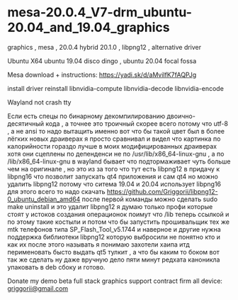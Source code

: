 # mesa-20.0.4_V7-drm_ubuntu-20.04_and_19.04_graphics
graphics , mesa , 20.0.4 hybrid 20.1.0 , libpng12 , alternative driver

Ubuntu X64 ubuntu 19.04 disco dingo , ubuntu 20.04 focal fossa

Mesa download + instructions: https://yadi.sk/d/aMvilfK7fAQPJg

install driver reinstall libnvidia-compute libnvidia-decode libnvidia-encode

Wayland not crash tty

Если есть спецы по бинарному декомпилированию двоично-десятичный кода , а точнее это троичный скорее всего потому что utf-8 , а не ansi то надо вытащить именно вот что бы такой цвет был в более лёгких новых драиверах я просто сравнивал и видел что картинка по калорийности гораздо лучше в моих модифицированных драиверах хотя они сцеплены по депенденси не по /usr/lib/x86_64-linux-gnu , а по /lib/x86_64-linux-gnu в wayland бывает что подтормаживает чуть больше чем на оригинале , но это из за того что тут есть libpng12 в придачу к libpng16 что позволит запускать qt4 приложения и сам qt4 но можно удалить libpng12 потому что ситема 19.04 и 20.04 использует libpng16 для этого всего то надо скачать https://github.com/Griggorii/libpng12-0_ubuntu_debian_amd64 после первой команды можно сделать sudo make uninstall и это удалит libpng12 я думаю только профи которые стоят у истоков создания операционок поимут что /lib теперь ссылкой и по этому такие костыли и потом что бы запустить прошивальщик тех же mtk телефонов типа SP_Flash_Tool_v5.1744 и наверное и другие нужна поддержка библиотеки libpng12 которую выбросили не понятно кто и как их после этого называть я понимаю захотели хаипа итд перименовать бысто выдать qt5 тулкит , а что бы каким то боком вот так же сделать ну даже вручную дело пяти минут редхата каноникла упаковать в deb сбоку и готово.

Donate my demo beta full stack graphics support contract firm all device: griggorii@gmail.com
